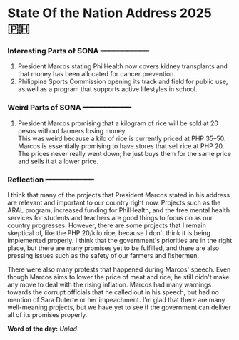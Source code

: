 # **State Of the Nation Address 2025 🇵🇭**

### **Interesting Parts of SONA ━━━━━━━━━━━**
1. President Marcos stating PhilHealth now covers kidney transplants and that money has been allocated for cancer prevention.  
2. Philippine Sports Commission opening its track and field for public use, as well as a program that supports active lifestyles in school.  

### **Weird Parts of SONA ━━━━━━━━━━━**
1. President Marcos promising that a kilogram of rice will be sold at 20 pesos without farmers losing money.  
   This was weird because a kilo of rice is currently priced at PHP 35–50. Marcos is essentially promising to have stores that sell rice at PHP 20.  
   The prices never really went down; he just buys them for the same price and sells it at a lower price.

### **Reflection ━━━━━━━━━━━**
I think that many of the projects that President Marcos stated in his address are relevant and important to our country right now. Projects such as the ARAL program, increased funding for PhilHealth, and the free mental health services for students and teachers are good things to focus on as our country progresses. However, there are some projects that I remain skeptical of, like the PHP 20/kilo rice, because I don't think it is being implemented properly. I think that the government's priorities are in the right place, but there are many promises yet to be fulfilled, and there are also pressing issues such as the safety of our farmers and fishermen.

There were also many protests that happened during Marcos' speech. Even though Marcos aims to lower the price of meat and rice, he still didn't make any move to deal with the rising inflation. Marcos had many warnings towards the corrupt officials that he called out in his speech, but had no mention of Sara Duterte or her impeachment. I'm glad that there are many well-meaning projects, but we have yet to see if the government can deliver all of its promises properly.

**Word of the day:** *Unlad*.
